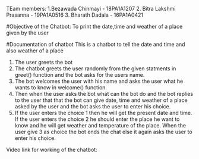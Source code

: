 TEam members:
1.Bezawada Chinmayi - 18PA1A1207
2. Bitra Lakshmi Prasanna - 19PA1A0516
3. Bharath Dadala - 16PA1A0421


#Objective of the Chatbot:
       To print the date,time and weather of a place given by the user
       
       
#Documentation of chatbot
This is a chatbot to tell the date and time and also weather of a place
1. The user greets the bot
2. The chatbot greets the user randomly from the given statments in greet() function and the bot asks for the users name.
3. The bot welcomes the user with his name and asks the user what he wants to know in welcome() function.
4. Then when the user asks the bot what can the bot do and the bot replies to the user that that the bot can give date, time and weather of a place asked by the user and the bot     asks the user to enter his choice.
5. If the user enters the choice 1 then he will get the present date and time. If the user enters the choice 2 he should enter the place he want to know and he will get weather    and temperature of the place. When the user give 3 as choice the bot ends the chat else it again asks the user to enter his choice.



Video link for working of the chatbot:

